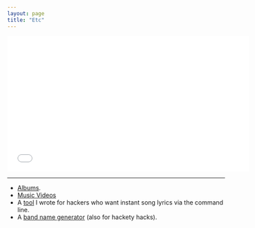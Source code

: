 ```yaml
---
layout: page 
title: "Etc"
---
```


<iframe width="560" height="315" src="//www.youtube.com/embed/CREndj3PUcY" frameborder="0" allowfullscreen></iframe>

----

  - [Albums](https://ryanbarringtoncox.bandcamp.com/).
  - [Music Videos](https://www.youtube.com/watch?v=C_J1G3M-_jI&list=PLEP0Foq1SruN9ZA-dz9VbSYaLCF1gWnVP)
  - A [tool](https://github.com/ryanbarringtoncox/command_line_lyrics) I wrote for hackers who want instant song lyrics via the command line.
  - A [band name generator](https://github.com/ryanbarringtoncox/band_name_generator) (also for hackety hacks).
